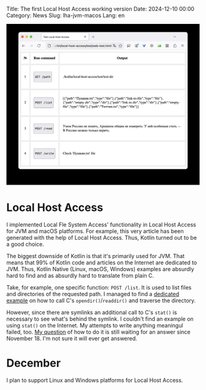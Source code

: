 Title: The first Local Host Access working version
Date: 2024-12-10 00:00
Category: News
Slug: lha-jvm-macos
Lang: en

![web-test][web-test]

# Local Host Access

I implemented Local Fle System Access' functionality in
Local Host Access for JVM and macOS platforms. For example, this
very article has been generated with the help of Local Host Access.
Thus, Kotlin turned out to be a good choice.

The biggest downside of Kotlin is that it's primarily used for JVM.
That means that 99% of Kotlin code and articles on the Internet are
dedicated to JVM. Thus, Kotlin Native (Linux, macOS, Windows) examples
are absurdly hard to find and as absurdly hard to translate from plain C.

Take, for example, one specific function: `POST /list`. It is used
to list files and directories of the requested path. I managed to find
a [dedicated example][opendir] on how to call C's `opendir()`/`readdir()` and
traverse the directory.

However, since there are symlinks an additional call to C's `stat()` is necessary
to see what's behind the symlink. I couldn't find an example on using `stat()`
on the Internet. My attempts to write anything meaningul failed, too.
[My question][question] of how to do it is still waiting for an answer since
November 18. I'm not sure it will ever get answered. 

# December

I plan to support Linux and Windows platforms for Local Host Access.

[web-test]: ../../images/2024_web-test.jpg
[opendir]: https://gist.github.com/kesslern/743d5a3c07b8cfbd52e78ec5268a1dc8
[question]: https://discuss.kotlinlang.org/t/how-to-call-stat-c-function-to-get-file-type/29541
